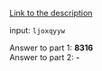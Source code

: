 [Link to the description](http://adventofcode.com/2017/day/14)

input: `ljoxqyyw`

Answer to part 1: **8316**</br> Answer to part 2: **-**
